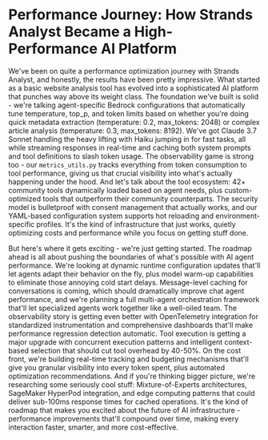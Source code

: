 # Performance Journey: How Strands Analyst Became a High-Performance AI Platform

We've been on quite a performance optimization journey with Strands Analyst, and honestly, the results have been pretty impressive. What started as a basic website analysis tool has evolved into a sophisticated AI platform that punches way above its weight class. The foundation we've built is solid - we're talking agent-specific Bedrock configurations that automatically tune temperature, top_p, and token limits based on whether you're doing quick metadata extraction (temperature: 0.2, max_tokens: 2048) or complex article analysis (temperature: 0.3, max_tokens: 8192). We've got Claude 3.7 Sonnet handling the heavy lifting with Haiku jumping in for fast tasks, all while streaming responses in real-time and caching both system prompts and tool definitions to slash token usage. The observability game is strong too - our `metrics_utils.py` tracks everything from token consumption to tool performance, giving us that crucial visibility into what's actually happening under the hood. And let's talk about the tool ecosystem: 42+ community tools dynamically loaded based on agent needs, plus custom-optimized tools that outperform their community counterparts. The security model is bulletproof with consent management that actually works, and our YAML-based configuration system supports hot reloading and environment-specific profiles. It's the kind of infrastructure that just works, quietly optimizing costs and performance while you focus on getting stuff done.

But here's where it gets exciting - we're just getting started. The roadmap ahead is all about pushing the boundaries of what's possible with AI agent performance. We're looking at dynamic runtime configuration updates that'll let agents adapt their behavior on the fly, plus model warm-up capabilities to eliminate those annoying cold start delays. Message-level caching for conversations is coming, which should dramatically improve chat agent performance, and we're planning a full multi-agent orchestration framework that'll let specialized agents work together like a well-oiled team. The observability story is getting even better with OpenTelemetry integration for standardized instrumentation and comprehensive dashboards that'll make performance regression detection automatic. Tool execution is getting a major upgrade with concurrent execution patterns and intelligent context-based selection that should cut tool overhead by 40-50%. On the cost front, we're building real-time tracking and budgeting mechanisms that'll give you granular visibility into every token spent, plus automated optimization recommendations. And if you're thinking bigger picture, we're researching some seriously cool stuff: Mixture-of-Experts architectures, SageMaker HyperPod integration, and edge computing patterns that could deliver sub-100ms response times for cached operations. It's the kind of roadmap that makes you excited about the future of AI infrastructure - performance improvements that'll compound over time, making every interaction faster, smarter, and more cost-effective.